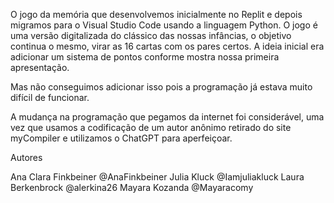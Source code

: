 
O jogo da memória que desenvolvemos inicialmente no Replit e depois migramos para o Visual Studio Code usando a linguagem Python. O jogo é  uma versão digitalizada do clássico das nossas infâncias, o objetivo continua o mesmo, virar as 16 cartas com os pares certos. A ideia inicial era adicionar um sistema de pontos conforme mostra nossa primeira apresentação.

Mas não conseguimos adicionar isso pois a programação já estava muito difícil de funcionar.

A mudança na programação que pegamos da internet foi considerável, uma vez que usamos a codificação de um autor anônimo retirado do site myCompiler e utilizamos o ChatGPT para aperfeiçoar.

Autores 

Ana Clara Finkbeiner @AnaFinkbeiner
Julia Kluck @Iamjuliakluck
Laura Berkenbrock @alerkina26
Mayara Kozanda @Mayaracomy
